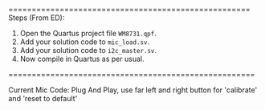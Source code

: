 ====================================================
Steps (From ED):
1. Open the Quartus project file `WM8731.qpf`.
2. Add your solution code to `mic_load.sv`.
3. Add your solution code to `i2c_master.sv`.
4. Now compile in Quartus as per usual.

=====================================================

Current Mic Code: Plug And Play, use far left and right button for 'calibrate' and 'reset to default'
